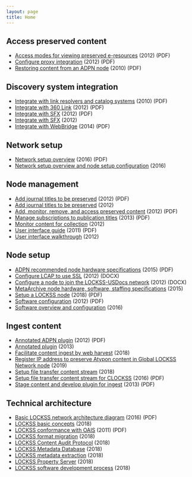 ```yaml
---
layout: page
title: Home
---
```


## Access preserved content<a id="access_preserved_content"></a>
* [Access modes for viewing preserved e-resources](https://web.stanford.edu/group/lockss/documentation/Providing_Access_with_LOCKSS_Boxes.pdf) (2012) (PDF)
* [Configure proxy integration](https://web.stanford.edu/group/lockss/documentation/Proxy_Integration.pdf) (2012) (PDF)
* [Restoring content from an ADPN node](http://www.adpn.org/docs/pdf/UA_LOCKSS_restoration_documentation.pdf) (2010) (PDF)

## Discovery system integration<a id="discovery_system_integration"></a>
* [Integrate with link resolvers and catalog systems](https://web.stanford.edu/group/lockss/documentation/Accessing_LOCKSS_Content_through_OPACs_and_Link_Resolvers.pdf) (2010) (PDF)
* [Integrate with 360 Link](https://web.stanford.edu/group/lockss/documentation/LOCKSS_and_360_Link_Integration_Guide.pdf) (2012) (PDF)
* [Integrate with SFX](https://web.stanford.edu/group/lockss/documentation/SFX_Integration_Guide.pdf) (2012) (PDF)
* [Integrate with SFX](https://vimeo.com/30661065) (2012)
* [Integrate with WebBridge](https://web.stanford.edu/group/lockss/documentation/WebBridge_LR_Integration_Guide.pdf) (2014) (PDF)

## Network setup<a id="network_setup"></a>
* [Network setup overview](https://web.stanford.edu/group/lockss/documentation/How_to_set_up_a_Private_LOCKSS_Network_(PLN).pdf) (2016) (PDF)
* [Network setup overview and node setup configuration](https://web.archive.org/web/20181214210425/https://plnwiki.lockss.org/index.php?title=LOCKSS_Technical_Manual) (2016)

## Node management<a id="node_management"></a>
* [Add journal titles to be preserved](https://web.stanford.edu/group/lockss/documentation/Adding_Titles.pdf) (2012) (PDF)
* [Add journal titles to be preserved](https://www.youtube.com/watch?v=LNujd_mEHW8) (2012)
* [Add, monitor, remove, and access preserved content](http://www.lockssalliance.ac.uk/files/2012/01/LOCKSS_Quick_Start_Reference_v1.2.pdf) (2012) (PDF)
* [Manage subscriptions to publication titles](https://web.stanford.edu/group/lockss/documentation/Subscription_Administration_Guide.pdf) (2013) (PDF)
* [Monitor content for collection](https://www.youtube.com/watch?v=_iicceVKKFw) (2012)
* [User interface guide](https://www.metaarchive.org/public/resources/Lockss_UI_Guide.pdf) (2011) (PDF)
* [User interface walkthrough](https://www.youtube.com/watch?v=aZe75OMdisM) (2012)

## Node setup<a id="node_setup"></a>
* [ADPN recommended node hardware specifications](http://www.adpn.org/docs/pdf/ADPNet_Technical_Specifications.pdf) (2015) (PDF)
* [Configure LCAP to use SSL](https://web.stanford.edu/group/lockss/documentation/LCAP_over_SSL.docx) (2012) (DOCX)
* [Configure a node to join the LOCKSS-USDocs network](https://web.stanford.edu/group/lockss/documentation/U.S._Documents_Private_LOCKSS_Network_Configuration.docx) (2012) (DOCX)
* [MetaArchive node hardware, software, staffing specifications](https://metaarchive.org/wp-content/uploads/2017/03/ma_technicalspecifications.pdf) (2015)
* [Setup a LOCKSS node](https://web.stanford.edu/group/lockss/documentation/LOCKSS_Node_Setup_Guide.pdf) (2018) (PDF)
* [Software configuration](https://web.stanford.edu/group/lockss/documentation/LOCKSS_Network_Administration.pdf) (2012) (PDF)
* [Software overview and configuration](http://www.adpn.org/wiki/LOCKSS_Software) (2016)

## Ingest content<a id="ingest_content"></a>
* [Annotated ADPN plugin](http://www.adpn.org/docs/pdf/ADPNAnnotation.pdf) (2012) (PDF)
* [Annotated plugin](https://web.archive.org/web/20181214212756/https://plnwiki.lockss.org/index.php?title=Plugins/Plugin_XML_Format) (2013)
* [Facilitate content ingest by web harvest](web-harvest-guidelines.md) (2018)
* [Register IP address to preserve Atypon content in Global LOCKSS Network node](atypon-publishers-gln.md) (2019)
* [Setup file transfer content stream](file-transfer-guidelines.md) (2018)
* [Setup file transfer content stream for CLOCKSS](https://www.clockss.org/clocksswiki/files/File_Transfer_Guidelines_-_CLOCKSS.pdf) (2016) (PDF)
* [Stage content and develop plugin for ingest](http://www.adpn.org/docs/pdf/LOCKSS_Step_By_Step_Guide.pdf) (2013) (PDF)

## Technical architecture<a id="technical_architecture"></a>
* [Basic LOCKSS network architecture diagram](https://web.stanford.edu/group/lockss/documentation/generic_PLN_architecture.pdf) (2016) (PDF)
* [LOCKSS basic concepts](https://documents.clockss.org/index.php?title=LOCKSS:_Basic_Concepts) (2018)
* [LOCKSS conformance with OAIS](https://web.stanford.edu/group/lockss/documentation/Formal_statement_Of_Conformance_to_ISO_14721-2001.pdf) (2011) (PDF)
* [LOCKSS format migration](https://documents.clockss.org/index.php?title=LOCKSS:_Format_Migration) (2018)
* [LOCKSS Content Audit Protocol](https://web.archive.org/web/20171228172913/https://documents.clockss.org/index.php?title=LOCKSS:_Polling_and_Repair_Protocol) (2018)
* [LOCKSS Metadata Database](https://documents.clockss.org/index.php?title=LOCKSS:_Metadata_Database) (2018)
* [LOCKSS metadata extraction](https://documents.clockss.org/index.php?title=LOCKSS:_Extracting_Bibliographic_Metadata) (2018)
* [LOCKSS Property Server](https://documents.clockss.org/index.php?title=LOCKSS:_Property_Server_Operations) (2018)
* [LOCKSS software development process](https://documents.clockss.org/index.php?title=LOCKSS:_Software_Development_Process) (2018)
